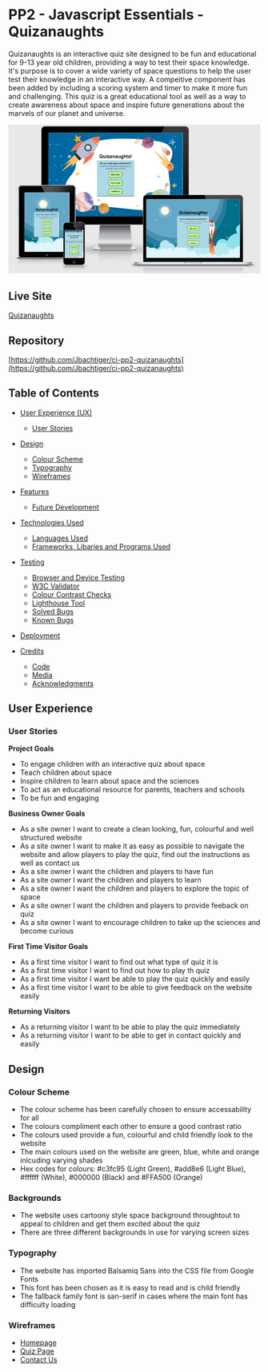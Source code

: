 # PP2 - Javascript Essentials - Quizanaughts

Quizanaughts is an interactive quiz site designed to be fun and educational for 9-13 year old children, providing a way to test their space knowledge. It's purpose is to cover a wide variety of space questions to help the user test their knowledge in an interactive way. A compeitive component has been added by including a scoring system and timer to make it more fun and challenging. This quiz is a great educational tool as well as a way to create awareness about space and inspire future generations about the marvels of our planet and universe.  

![Responsive Mockup](docs/mockups/responsive-mockups.png)

## Live Site

[Quizanaughts](https://jbachtiger.github.io/ci-pp2-quizanaughts/)

## Repository
[https://github.com/Jbachtiger/ci-pp2-quizanaughts](https://github.com/Jbachtiger/ci-pp2-quizanaughts)

## Table of Contents
- [User Experience (UX)](#user-experience)
  - [User Stories](#user-stories)

- [Design](#design)
  - [Colour Scheme](#colour-scheme)
  - [Typography](#typography)
  - [Wireframes](#wireframes)

- [Features](#features)
  - [Future Development](#future-development)

- [Technologies Used](#technologies-used)
  - [Languages Used](#languages-used)
  - [Frameworks, Libaries and Programs Used](#frameworks-libaries-and-programs-used)

- [Testing](#testing)
  - [Browser and Device Testing](#browser-and-device-testing)
  - [W3C Validator](#w3c-validator)
  - [Colour Contrast Checks](#colour-contrast-checks)
  - [Lighthouse Tool](#lighthouse-tool)
  - [Solved Bugs](#solved-bugs)
  - [Known Bugs](#known-bugs)

- [Deployment](#deployment)

- [Credits](#credits)
  - [Code](#code)
  - [Media](#media)
  - [Acknowledgments](#acknowledgments)

## User Experience
### User Stories
__Project Goals__
- To engage children with an interactive quiz about space
- Teach children about space
- Inspire children to learn about space and the sciences
- To act as an educational resource for parents, teachers and schools
- To be fun and engaging

__Business Owner Goals__
- As a site owner I want to create a clean looking, fun, colourful and well structured website
- As a site owner I want to make it as easy as possible to navigate the website and allow players to play the quiz, find out the instructions as well as contact us
- As a site owner I want the children and players to have fun
- As a site owner I want the children and players to learn
- As a site owner I want the children and players to explore the topic of space
- As a site owner I want the children and players to provide feeback on quiz
- As a site owner I want to encourage children to take up the sciences and become curious  
      
__First Time Visitor Goals__
- As a first time visitor I want to find out what type of quiz it is
- As a first time visitor I want to find out how to play th quiz
- As a first time visitor I want be able to play the quiz quickly and easily
- As a first time visitor I want to be able to give feedback on the website easily 

 __Returning Visitors__
- As a returning visitor I want to be able to play the quiz immediately
- As a returning visitor I want to be able to get in contact quickly and easily

## Design
### Colour Scheme
- The colour scheme has been carefully chosen to ensure accessability for all
- The colours compliment each other to ensure a good contrast ratio
- The colours used provide a fun, colourful and child friendly look to the website
- The main colours used on the website are green, blue, white and orange inlcuding varying shades
- Hex codes for colours: #c3fc95 (Light Green), #add8e6 (Light Blue), #ffffff (White), #000000 (Black) and #FFA500 (Orange)

### Backgrounds
 - The website uses cartoony style space background throughtout to appeal to children and get them excited about the quiz
 - There are three different backgrounds in use for varying screen sizes

### Typography
- The website has imported Balsamiq Sans into the CSS file from Google Fonts
- This font has been chosen as it is easy to read and is child friendly
- The fallback family font is san-serif in cases where the main font has difficulty loading

### Wireframes
 - [Homepage](docs/wireframes/wireframe-homepage.png)
 - [Quiz Page](docs/wireframes/wireframe-quiz-page.png)
 - [Contact Us](docs/wireframes/wireframe-contact-us.png)

